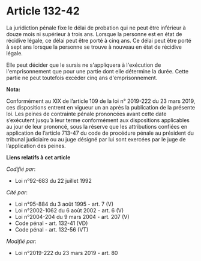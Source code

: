 # Article 132-42

La juridiction pénale fixe le délai de probation qui ne peut être inférieur à douze mois ni supérieur à trois ans. Lorsque la
personne est en état de récidive légale, ce délai peut être porté à cinq ans. Ce délai peut être porté à sept ans lorsque la
personne se trouve à nouveau en état de récidive légale.

Elle peut décider que le sursis ne s'appliquera à l'exécution de l'emprisonnement que pour une partie dont elle détermine la
durée. Cette partie ne peut toutefois excéder cinq ans d'emprisonnement.

**Nota:**

Conformément au XIX de l’article 109 de la loi n° 2019-222 du 23 mars 2019, ces dispositions entrent en vigueur un an après
la publication de la présente loi. Les peines de contrainte pénale prononcées avant cette date s’exécutent jusqu’à leur terme
conformément aux dispositions applicables au jour de leur prononcé, sous la réserve que les attributions confiées en
application de l’article 713-47 du code de procédure pénale au président du tribunal judiciaire ou au juge désigné par lui
sont exercées par le juge de l’application des peines.

**Liens relatifs à cet article**

_Codifié par_:

  - Loi n°92-683 du 22 juillet 1992

_Cité par_:

  - Loi n°95-884 du 3 août 1995 - art. 7 (V)
  - Loi n°2002-1062 du 6 août 2002 - art. 6 (V)
  - Loi n°2004-204 du 9 mars 2004 - art. 207 (V)
  - Code pénal - art. 132-41 (VD)
  - Code pénal - art. 132-56 (VT)

_Modifié par_:

  - Loi n°2019-222 du 23 mars 2019 - art. 80
